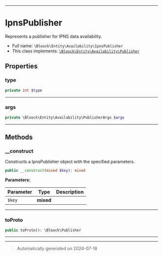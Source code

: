 ***

# IpnsPublisher

Represents a publisher for IPNS data availability.



* Full name: `\Bloock\Entity\Availability\IpnsPublisher`
* This class implements:
[`\Bloock\Entity\Availability\Publisher`](./Publisher.md)



## Properties


### type



```php
private int $type
```






***

### args



```php
private \Bloock\Entity\Availability\PublisherArgs $args
```






***

## Methods


### __construct

Constructs a IpnsPublisher object with the specified parameters.

```php
public __construct(mixed $key): mixed
```








**Parameters:**

| Parameter | Type | Description |
|-----------|------|-------------|
| `$key` | **mixed** |  |





***

### toProto



```php
public toProto(): \Bloock\Publisher
```












***


***
> Automatically generated on 2024-07-18
